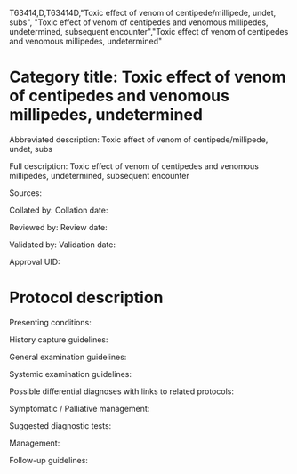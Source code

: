 T63414,D,T63414D,"Toxic effect of venom of centipede/millipede, undet, subs", "Toxic effect of venom of centipedes and venomous millipedes, undetermined, subsequent encounter","Toxic effect of venom of centipedes and venomous millipedes, undetermined"
# Category title: Toxic effect of venom of centipedes and venomous millipedes, undetermined

Abbreviated description: Toxic effect of venom of centipede/millipede, undet, subs

Full description: Toxic effect of venom of centipedes and venomous millipedes, undetermined, subsequent encounter

Sources:

Collated by:
Collation date:

Reviewed by:
Review date:

Validated by:
Validation date:

Approval UID:

# Protocol description

Presenting conditions:

History capture guidelines:

General examination guidelines:

Systemic examination guidelines:

Possible differential diagnoses with links to related protocols:

Symptomatic / Palliative management:

Suggested diagnostic tests:

Management:

Follow-up guidelines:
